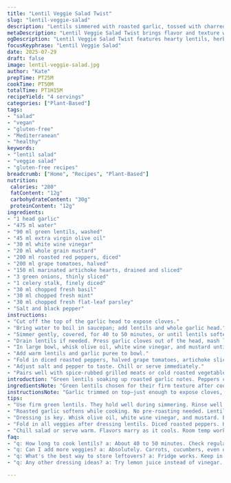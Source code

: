 ```yaml
---
title: "Lentil Veggie Salad Twist"
slug: "lentil-veggie-salad"
description: "Lentils simmered with roasted garlic, tossed with charred red peppers and halved grape tomatoes, plus marinated artichoke hearts. Dressed in a tangy combo of olive oil, white wine vinegar, and whole grain mustard. Fresh chopped scallions, celery, basil, and mint bring brightness. Ready in about an hour, easy to mix and adjust. Gluten-free, vegan, no dairy, no nuts, no eggs."
metaDescription: "Lentil Veggie Salad Twist brings flavor and texture with lentils, roasted garlic, fresh herbs, and charred peppers. A healthy, satisfying dish."
ogDescription: "Lentil Veggie Salad Twist features hearty lentils, herbs, and a tangy dressing. Perfect for any meal, easy to enjoy and prepare."
focusKeyphrase: "Lentil Veggie Salad"
date: 2025-07-29
draft: false
image: lentil-veggie-salad.jpg
author: "Kate"
prepTime: PT25M
cookTime: PT50M
totalTime: PT1H15M
recipeYield: "4 servings"
categories: ["Plant-Based"]
tags:
- "salad"
- "vegan"
- "gluten-free"
- "Mediterranean"
- "healthy"
keywords:
- "lentil salad"
- "veggie salad"
- "gluten-free recipes"
breadcrumb: ["Home", "Recipes", "Plant-Based"]
nutrition: 
 calories: "280"
 fatContent: "12g"
 carbohydrateContent: "30g"
 proteinContent: "12g"
ingredients:
- "1 head garlic"
- "475 ml water"
- "90 ml green lentils, washed"
- "45 ml extra virgin olive oil"
- "30 ml white wine vinegar"
- "20 ml whole grain mustard"
- "200 ml roasted red peppers, diced"
- "200 ml grape tomatoes, halved"
- "150 ml marinated artichoke hearts, drained and sliced"
- "3 green onions, thinly sliced"
- "1 celery stalk, finely diced"
- "30 ml chopped fresh basil"
- "30 ml chopped fresh mint"
- "30 ml chopped fresh flat-leaf parsley"
- "Salt and black pepper"
instructions:
- "Cut off the top of the garlic head to expose cloves."
- "Bring water to boil in saucepan; add lentils and whole garlic head."
- "Simmer gently, covered, for 40 to 50 minutes, or until lentils soften but hold shape. Season with salt and pepper near end."
- "Drain lentils if needed. Press garlic cloves out of the head, mash lightly with fork."
- "In large bowl, whisk olive oil, white wine vinegar, and mustard until emulsified."
- "Add warm lentils and garlic puree to bowl."
- "Fold in diced roasted peppers, halved grape tomatoes, artichoke slices, green onions, celery, and herbs."
- "Adjust salt and pepper to taste. Chill or serve immediately."
- "Pairs well with spice-rubbed grilled meats or cold roasted vegetables."
introduction: "Green lentils soaking up roasted garlic notes. Peppers charred red in the oven, diced, fresh tomatoes bursting in half. Artichokes marinated, sliced thin. Mustard thick, grainy, cutting sharp through olive oil and tangy white wine vinegar. Celery stalk crunch, scallions slicing the scene. Basil, mint, and parsley chopped fresh, thrown on top, bringing fresh heat. The lentils slow cook, soft but holding, the garlic roast softened to a creamy mash. Mix it all while warm. Some salt, a pinch pepper. Vegetarian, vegan, none of the usual allergens sneak in. Fits for any season. Time bulky but hands-on time short. A simple salad? Maybe. Layers build. Eat cool, or bring to room temp. Side, main, on its own. Add a twist of grilled meat, for contrast. No fuss. Just tossing, mixing, and waiting till flavors mingle."
ingredientsNote: "Green lentils chosen for their firm texture after cooking. Rinse well to remove any dust. Roasted garlic softens during simmering, so no pre-roasting needed. Switched first from balsamic to white wine vinegar for lighter, fruitier acidity. Whole grain mustard swaps Dijon, adding mild pop and texture. Roasted red peppers replace yellow — deeper, smokier flavor. Fresh herbs swap parsley and add mint for unexpected cooling notes alongside basil. Artichokes kept in oil for added richness, drained first to avoid oily salad. Green onions and celery add crunch, cut finely to mix thoroughly, so each bite gets balance. Salt and pepper last so flavors build steadily."
instructionsNote: "Garlic trimmed on top—just enough to expose cloves, not sliced off completely. Lentils simmer gently, bubbling low, covered to trap steam for tenderness. Stirring avoided to keep lentils whole. When done, strain quickly; lentils should feel tender but intact. Press garlic head to squeeze cloves out; mash by hand into soft paste to spread flavor through salad. Dressing whisked vigorously to emulsify oil and vinegar with mustard, a sharp tang that clings to lentils. Toss warm lentils in dressing first—better absorption. Herbs and crunchy veggies fold in last, layer over. Taste at end—adjust salt and pepper, maybe a splash more vinegar if dull. Chilled before serving lets flavors marry. Or room temp works too. Combine with fatty pork or grilled halloumi for heft. Leftovers hold well refrigerated 2 days, though lentils absorb more dressing over time."
tips:
- "Use firm green lentils. They hold well during simmering. Rinse well. Remove dust. Garlic head trimmed at top. Not too much. Just enough to show cloves."
- "Roasted garlic softens while cooking. No pre-roasting needed. Lentils simmer gently. Low heat. Covered pot. Traps steam for tenderness. Avoid stirring."
- "Dressing is key. Whisk olive oil, white wine vinegar, and mustard. Emulsify it well. Sharp tang. Pour warm lentils in first. Absorption is better."
- "Fold in all veggies after dressing lentils. Diced roasted peppers. Halved tomatoes, artichokes. Fresh herbs last. Make sure they stay bright."
- "Chill salad or serve warm. Flavors marry as it cools. Room temp works too. Good with grilled meats. Versatile for many meals."
faq:
- "q: How long to cook lentils? a: About 40 to 50 minutes. Check regularly. Soft but firm. Don't let them turn mushy. Adjust timing based on heat."
- "q: Can I add more veggies? a: Absolutely. Carrots, cucumbers, even olives. Mix textures. Just cut them small. Balance is key for taste."
- "q: What's the best way to store leftovers? a: Fridge works. Keep in sealed container. Stays fresh for about 2 days. Dressing might absorb into lentils."
- "q: Any other dressing ideas? a: Try lemon juice instead of vinegar. Adds freshness. Or tahini for creaminess. Keep experimenting with flavors."

---
```

